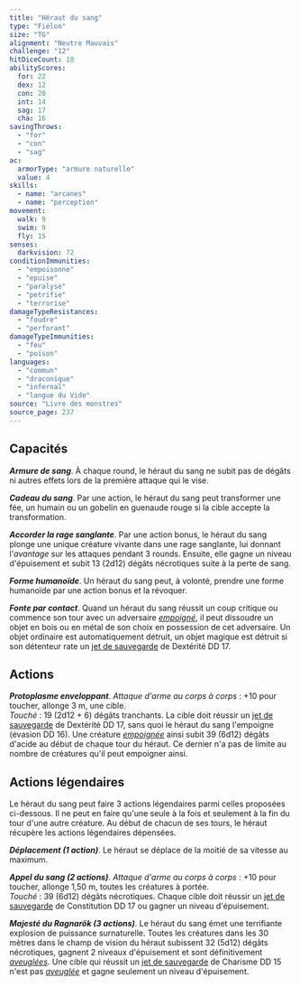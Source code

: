 ```yaml
---
title: "Héraut du sang"
type: "Fiélon"
size: "TG"
alignment: "Neutre Mauvais"
challenge: "12"
hitDiceCount: 10
abilityScores:
  for: 22
  dex: 12
  con: 20
  int: 14
  sag: 17
  cha: 16
savingThrows: 
  - "for"
  - "con"
  - "sag"
ac: 
  armorType: "armure naturelle"
  value: 4
skills: 
  - name: "arcanes"
  - name: "perception"
movement: 
  walk: 9
  swim: 9
  fly: 15
senses: 
  darkvision: 72
conditionImmunities: 
  - "empoisonne"
  - "epuise"
  - "paralyse"
  - "petrifie"
  - "terrorise"
damageTypeResistances: 
  - "foudre"
  - "perforant"
damageTypeImmunities: 
  - "feu"
  - "poison"
languages: 
  - "commun"
  - "draconique"
  - "infernal"
  - "langue du Vide"
source: "Livre des monstres"
source_page: 237
---
```

## Capacités
_**Armure de sang**_. À chaque round, le héraut du sang ne subit pas de dégâts ni autres effets lors de la première attaque qui le vise.

_**Cadeau du sang**_. Par une action, le héraut du sang peut transformer une fée, un humain ou un gobelin en guenaude rouge si la cible accepte la transformation.

_**Accorder la rage sanglante**_. Par une action bonus, le héraut du sang plonge une unique créature vivante dans une rage sanglante, lui donnant l'_avantage_ sur les attaques pendant 3 rounds. Ensuite, elle gagne un niveau d'épuisement et subit 13 (2d12) dégâts nécrotiques suite à la perte de sang.

_**Forme humanoïde**_. Un héraut du sang peut, à volonté, prendre une forme humanoïde par une action bonus et la révoquer.

_**Fonte par contact**_. Quand un héraut du sang réussit un coup critique ou commence son tour avec un adversaire [_empoigné_](/gerer-la-sante-du-personnage/#empoigne), il peut dissoudre un objet en bois ou en métal de son choix en possession de cet adversaire. Un objet ordinaire est automatiquement détruit, un objet magique est détruit si son détenteur rate un [jet de sauvegarde](/utiliser-les-caracteristiques/#jets-de-sauvegarde) de Dextérité DD 17.

## Actions
_**Protoplasme enveloppant**_. _Attaque d'arme au corps à corps_ : +10 pour toucher, allonge 3 m, une cible.  
_Touché_ : 19 (2d12 + 6) dégâts tranchants. La cible doit réussir un [jet de sauvegarde](/utiliser-les-caracteristiques/#jets-de-sauvegarde) de Dextérité DD 17, sans quoi le héraut du sang l'empoigne (évasion DD 16). Une créature [_empoignée_](/gerer-la-sante-du-personnage/#empoigne) ainsi subit 39 (6d12) dégâts d'acide au début de chaque tour du héraut. Ce dernier n'a pas de limite au nombre de créatures qu'il peut empoigner ainsi.

## Actions légendaires
Le héraut du sang peut faire 3 actions légendaires parmi celles proposées ci-dessous. Il ne peut en faire qu'une seule à la fois et seulement à la fin du tour d'une autre créature. Au début de chacun de ses tours, le héraut récupère les actions légendaires dépensées.

_**Déplacement (1 action)**_. Le héraut se déplace de la moitié de sa vitesse au maximum.

_**Appel du sang (2 actions)**_. _Attaque d'arme au corps à corps_ : +10 pour toucher, allonge 1,50 m, toutes les créatures à portée.  
_Touché_ : 39 (6d12) dégâts nécrotiques. Chaque cible doit réussir un [jet de sauvegarde](/utiliser-les-caracteristiques/#jets-de-sauvegarde) de Constitution DD 17 ou gagner un niveau d'épuisement.

_**Majesté du Ragnarök (3 actions)**_. Le héraut du sang émet une terrifiante explosion de puissance surnaturelle. Toutes les créatures dans les 30 mètres dans le champ de vision du héraut subissent 32 (5d12) dégâts nécrotiques, gagnent 2 niveaux d'épuisement et sont définitivement [_aveuglées_](/gerer-la-sante-du-personnage/#aveugle). Une cible qui réussit un [jet de sauvegarde](/utiliser-les-caracteristiques/#jets-de-sauvegarde) de Charisme DD 15 n'est pas [_aveuglée_](/gerer-la-sante-du-personnage/#aveugle) et gagne seulement un niveau d'épuisement.
